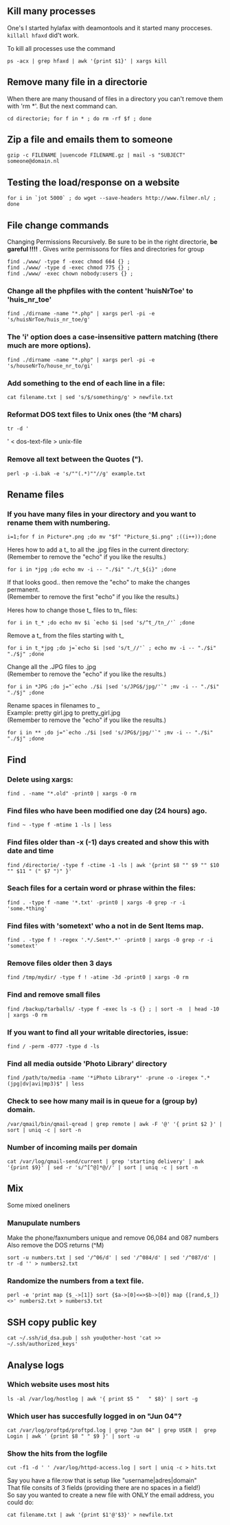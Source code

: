 ## Kill many processes

One's I started hylafax with deamontools and it started many procceses. `killall hfaxd` did't work.

To kill all processes use the command

    ps -acx | grep hfaxd | awk '{print $1}' | xargs kill

## Remove many file in a directorie

When there are many thousand of files in a directory you can't remove them with 'rm *'. But the next command can.

    cd directorie; for f in * ; do rm -rf $f ; done

## Zip a file and emails them to someone

    gzip -c FILENAME |uuencode FILENAME.gz | mail -s "SUBJECT" someone@domain.nl

## Testing the load/response on a website

    for i in `jot 5000` ; do wget --save-headers http://www.filmer.nl/ ; done

## File change commands

Changing Permissions Recursively. Be sure to be in the right directorie, **be gareful !!!!**  .
Gives write permissons for files and directories for group

    find ./www/ -type f -exec chmod 664 {} ;
    find ./www/ -type d -exec chmod 775 {} ;
    find ./www/ -exec chown nobody:users {} ;

### Change all the phpfiles with the content 'huisNrToe' to 'huis_nr_toe'

    find ./dirname -name "*.php" | xargs perl -pi -e 's/huisNrToe/huis_nr_toe/g'

### The 'i' option does a case-insensitive pattern matching (there much are more options).

    find ./dirname -name "*.php" | xargs perl -pi -e 's/houseNrTo/house_nr_to/gi'

### Add something to the end of each line in a file:

    cat filename.txt | sed 's/$/something/g' > newfile.txt

### Reformat DOS text files to Unix ones (the ^M chars)

    tr -d '
' < dos-text-file > unix-file

### Remove all text between the Quotes (").

    perl -p -i.bak -e 's/""(.*)""//g' example.txt

## Rename files

### If you have many files in your directory and you want to rename them with numbering.

    i=1;for f in Picture*.png ;do mv "$f" "Picture_$i.png" ;((i++));done

Heres how to add a t_ to all the .jpg files in the current directory:
(Remember to remove the "echo" if you like the results.)

    for i in *jpg ;do echo mv -i -- "./$i" "./t_${i}" ;done

If that looks good.. then remove the "echo" to make the changes permanent. <br>
(Remember to remove the first "echo" if you like the results.)

Heres how to change those t_ files to tn_ files:

    for i in t_* ;do echo mv $i `echo $i |sed 's/^t_/tn_/'` ;done


Remove a t_ from the files starting with t_

    for i in t_*jpg ;do j=`echo $i |sed 's/t_//'` ; echo mv -i -- "./$i" "./$j" ;done


Change all the .JPG files to .jpg<br>
(Remember to remove the "echo" if you like the results.)

    for i in *JPG ;do j="`echo ./$i |sed 's/JPG$/jpg/'`" ;mv -i -- "./$i" "./$j" ;done


Rename spaces in filenames to _ <br>
Example: pretty girl.jpg to pretty_girl.jpg<br>
(Remember to remove the "echo" if you like the results.)

    for i in ** ;do j="`echo ./$i |sed 's/JPG$/jpg/'`" ;mv -i -- "./$i" "./$j" ;done

## Find

### Delete using xargs:

    find . -name "*.old" -print0 | xargs -0 rm

### Find files who have been modified one day (24 hours) ago.

    find ~ -type f -mtime 1 -ls | less

### Find files older than -x (-1) days created and show this with date and time

    find /directorie/ -type f -ctime -1 -ls | awk '{print $8 "" $9 "" $10 "" $11 " (" $7 ")" }'

### Seach files for a certain word or phrase within the files:

    find . -type f -name '*.txt' -print0 | xargs -0 grep -r -i 'some.*thing'

### Find files with 'sometext' who a not in de Sent Items map.

    find . -type f ! -regex '.*/.Sent*.*' -print0 | xargs -0 grep -r -i 'sometext'

### Remove files older then 3 days

    find /tmp/mydir/ -type f ! -atime -3d -print0 | xargs -0 rm

### Find and remove small files

    find /backup/tarballs/ -type f -exec ls -s {} ; | sort -n  | head -10 | xargs -0 rm

### If you want to find all your writable directories, issue:

    find / -perm -0777 -type d -ls

### Find all media outside 'Photo Library' directory

    find /path/to/media -name '*iPhoto Library*' -prune -o -iregex ".*(jpg|dv|avi|mp3)$" | less

### Check to see how many mail is in queue for a (group by) domain.

    /var/qmail/bin/qmail-qread | grep remote | awk -F '@' '{ print $2 }' | sort | uniq -c | sort -n

### Number of incoming mails per domain

    cat /var/log/qmail-send/current | grep 'starting delivery' | awk '{print $9}' | sed -r 's/^[^@]*@//' | sort | uniq -c | sort -n

## Mix

Some mixed oneliners

### Manupulate numbers

Make the phone/faxnumbers unique and remove 06,084 and 087 numbers Also remove the DOS returns (^M)

    sort -u numbers.txt | sed '/^06/d' | sed '/^084/d' | sed '/^087/d' | tr -d '' > numbers2.txt

### Randomize the numbers from a text file.

    perl -e 'print map {$_->[1]} sort {$a->[0]<=>$b->[0]} map {[rand,$_]} <>' numbers2.txt > numbers3.txt

## SSH copy public key

    cat ~/.ssh/id_dsa.pub | ssh you@other-host 'cat >> ~/.ssh/authorized_keys'

## Analyse logs

### Which website uses most hits

    ls -al /var/log/hostlog | awk '{ print $5 "   " $8}' | sort -g

### Which user has succesfully logged in on "Jun 04"?

    cat /var/log/proftpd/proftpd.log | grep "Jun 04" | grep USER |  grep Login | awk ' {print $8 " " $9 }' | sort -u

### Show the hits from the logfile

    cut -f1 -d ' ' /var/log/httpd-access.log | sort | uniq -c > hits.txt

Say you have a file:row that is setup like "username|adres|domain"<br>
That file consits of 3 fields (providing there are no spaces in a field!)<br>
So say you wanted to create a new file with ONLY the email address, you could do:

    cat filename.txt | awk '{print $1'@'$3}' > newfile.txt


